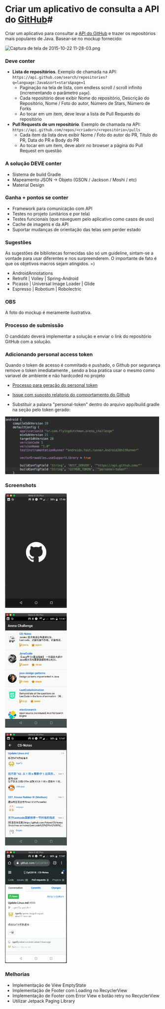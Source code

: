 # Criar um aplicativo de consulta a API do [GitHub](https://github.com)#

Criar um aplicativo para consultar a [API do GitHub](https://developer.github.com/v3/) e trazer os repositórios mais populares de Java. Basear-se no mockup fornecido:

![Captura de tela de 2015-10-22 11-28-03.png](https://bitbucket.org/repo/7ndaaA/images/3102804929-Captura%20de%20tela%20de%202015-10-22%2011-28-03.png)

### **Deve conter** ###

- __Lista de repositórios__. Exemplo de chamada na API: `https://api.github.com/search/repositories?q=language:Java&sort=stars&page=1`
  * Paginação na tela de lista, com endless scroll / scroll infinito (incrementando o parâmetro `page`).
  * Cada repositório deve exibir Nome do repositório, Descrição do Repositório, Nome / Foto do autor, Número de Stars, Número de Forks
  * Ao tocar em um item, deve levar a lista de Pull Requests do repositório
- __Pull Requests de um repositório__. Exemplo de chamada na API: `https://api.github.com/repos/<criador>/<repositório>/pulls`
  * Cada item da lista deve exibir Nome / Foto do autor do PR, Título do PR, Data do PR e Body do PR
  * Ao tocar em um item, deve abrir no browser a página do Pull Request em questão

### **A solução DEVE conter** ##
* Sistema de build Gradle
* Mapeamento JSON -> Objeto (GSON / Jackson / Moshi / etc)
* Material Design

### **Ganha + pontos se conter** ###

* Framework para comunicação com API
* Testes no projeto (unitários e por tela)
* Testes funcionais (que naveguem pelo aplicativo como casos de uso)
* Cache de imagens e da API
* Suportar mudanças de orientação das telas sem perder estado

### **Sugestões** ###

As sugestões de bibliotecas fornecidas são só um guideline, sintam-se a vontade para usar diferentes e nos surpreenderem. O importante de fato é que os objetivos macros sejam atingidos. =)

* AndroidAnnotations
* Retrofit | Volley | Spring-Android
* Picasso | Universal Image Loader | Glide
* Espresso | Robotium | Robolectric

### **OBS** ###

A foto do mockup é meramente ilustrativa.  


### **Processo de submissão** ###

O candidato deverá implementar a solução e enviar o link do repositório GitHub com a solução.

### **Adicionando personal access token** ###

Quando o token de acesso é commitado e pushado, o Github por segurança remove o token imediatamente , sendo a boa pratica usar o mesmo como variavel de ambiente e não hardcoded no projeto

* [Processo para geração do personal token](https://help.github.com/en/enterprise/2.17/user/github/authenticating-to-github/creating-a-personal-access-token-for-the-command-line)

* [Issue com suposto relatorio do comportamento do Github](https://stackoverflow.com/questions/53579650/github-api-personal-access-token-removes-itself
)
* Substituir  a palavra "personal-token"  dentro do arquivo app/build.gradle na seção pelo token gerado:

<p><img src="./replace_token.png" width="500" />
</p>

### **Screenshots** ###
<p><img src="./screenshots/splash.png" width="200" />
</p>
<p><img src="./screenshots/repo_list.png" width="200" />
</p>
<p><img src="./screenshots/repo_issue_list.png" width="200" />
</p>
<p><img src="./screenshots/issue_browser.png" width="200" />
</p>


### **Melhorias** ###

* Implementação de View EmptyState
* Implementação de Footer com Loading no RecyclerView 
* Implementação de Footer com Error View e botão retry no RecyclerView
* Utilizar Jetpack Paging Library
